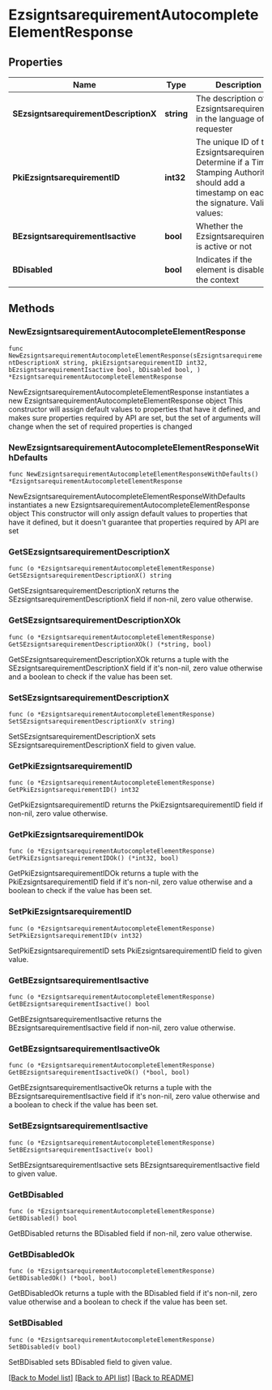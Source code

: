 # EzsigntsarequirementAutocompleteElementResponse

## Properties

Name | Type | Description | Notes
------------ | ------------- | ------------- | -------------
**SEzsigntsarequirementDescriptionX** | **string** | The description of the Ezsigntsarequirement in the language of the requester | 
**PkiEzsigntsarequirementID** | **int32** | The unique ID of the Ezsigntsarequirement.  Determine if a Time Stamping Authority should add a timestamp on each of the signature. Valid values:  |Value|Description| |-|-| |1|No. TSA Timestamping will requested. This will make all signatures a lot faster since no round-trip to the TSA server will be required. Timestamping will be made using eZsign server&#39;s time.| |2|Best effort. Timestamping from a Time Stamping Authority will be requested but is not mandatory. In the very improbable case it cannot be completed, the timestamping will be made using eZsign server&#39;s time. **Additional fee applies**| |3|Mandatory. Timestamping from a Time Stamping Authority will be requested and is mandatory. In the very improbable case it cannot be completed, the signature will fail and the user will be asked to retry. **Additional fee applies**| | 
**BEzsigntsarequirementIsactive** | **bool** | Whether the Ezsigntsarequirement is active or not | 
**BDisabled** | **bool** | Indicates if the element is disabled in the context | 

## Methods

### NewEzsigntsarequirementAutocompleteElementResponse

`func NewEzsigntsarequirementAutocompleteElementResponse(sEzsigntsarequirementDescriptionX string, pkiEzsigntsarequirementID int32, bEzsigntsarequirementIsactive bool, bDisabled bool, ) *EzsigntsarequirementAutocompleteElementResponse`

NewEzsigntsarequirementAutocompleteElementResponse instantiates a new EzsigntsarequirementAutocompleteElementResponse object
This constructor will assign default values to properties that have it defined,
and makes sure properties required by API are set, but the set of arguments
will change when the set of required properties is changed

### NewEzsigntsarequirementAutocompleteElementResponseWithDefaults

`func NewEzsigntsarequirementAutocompleteElementResponseWithDefaults() *EzsigntsarequirementAutocompleteElementResponse`

NewEzsigntsarequirementAutocompleteElementResponseWithDefaults instantiates a new EzsigntsarequirementAutocompleteElementResponse object
This constructor will only assign default values to properties that have it defined,
but it doesn't guarantee that properties required by API are set

### GetSEzsigntsarequirementDescriptionX

`func (o *EzsigntsarequirementAutocompleteElementResponse) GetSEzsigntsarequirementDescriptionX() string`

GetSEzsigntsarequirementDescriptionX returns the SEzsigntsarequirementDescriptionX field if non-nil, zero value otherwise.

### GetSEzsigntsarequirementDescriptionXOk

`func (o *EzsigntsarequirementAutocompleteElementResponse) GetSEzsigntsarequirementDescriptionXOk() (*string, bool)`

GetSEzsigntsarequirementDescriptionXOk returns a tuple with the SEzsigntsarequirementDescriptionX field if it's non-nil, zero value otherwise
and a boolean to check if the value has been set.

### SetSEzsigntsarequirementDescriptionX

`func (o *EzsigntsarequirementAutocompleteElementResponse) SetSEzsigntsarequirementDescriptionX(v string)`

SetSEzsigntsarequirementDescriptionX sets SEzsigntsarequirementDescriptionX field to given value.


### GetPkiEzsigntsarequirementID

`func (o *EzsigntsarequirementAutocompleteElementResponse) GetPkiEzsigntsarequirementID() int32`

GetPkiEzsigntsarequirementID returns the PkiEzsigntsarequirementID field if non-nil, zero value otherwise.

### GetPkiEzsigntsarequirementIDOk

`func (o *EzsigntsarequirementAutocompleteElementResponse) GetPkiEzsigntsarequirementIDOk() (*int32, bool)`

GetPkiEzsigntsarequirementIDOk returns a tuple with the PkiEzsigntsarequirementID field if it's non-nil, zero value otherwise
and a boolean to check if the value has been set.

### SetPkiEzsigntsarequirementID

`func (o *EzsigntsarequirementAutocompleteElementResponse) SetPkiEzsigntsarequirementID(v int32)`

SetPkiEzsigntsarequirementID sets PkiEzsigntsarequirementID field to given value.


### GetBEzsigntsarequirementIsactive

`func (o *EzsigntsarequirementAutocompleteElementResponse) GetBEzsigntsarequirementIsactive() bool`

GetBEzsigntsarequirementIsactive returns the BEzsigntsarequirementIsactive field if non-nil, zero value otherwise.

### GetBEzsigntsarequirementIsactiveOk

`func (o *EzsigntsarequirementAutocompleteElementResponse) GetBEzsigntsarequirementIsactiveOk() (*bool, bool)`

GetBEzsigntsarequirementIsactiveOk returns a tuple with the BEzsigntsarequirementIsactive field if it's non-nil, zero value otherwise
and a boolean to check if the value has been set.

### SetBEzsigntsarequirementIsactive

`func (o *EzsigntsarequirementAutocompleteElementResponse) SetBEzsigntsarequirementIsactive(v bool)`

SetBEzsigntsarequirementIsactive sets BEzsigntsarequirementIsactive field to given value.


### GetBDisabled

`func (o *EzsigntsarequirementAutocompleteElementResponse) GetBDisabled() bool`

GetBDisabled returns the BDisabled field if non-nil, zero value otherwise.

### GetBDisabledOk

`func (o *EzsigntsarequirementAutocompleteElementResponse) GetBDisabledOk() (*bool, bool)`

GetBDisabledOk returns a tuple with the BDisabled field if it's non-nil, zero value otherwise
and a boolean to check if the value has been set.

### SetBDisabled

`func (o *EzsigntsarequirementAutocompleteElementResponse) SetBDisabled(v bool)`

SetBDisabled sets BDisabled field to given value.



[[Back to Model list]](../README.md#documentation-for-models) [[Back to API list]](../README.md#documentation-for-api-endpoints) [[Back to README]](../README.md)


